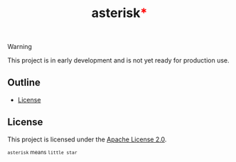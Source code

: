 <div align="center">
  <!-- <a href="https://github.com/appcypher/asterisk" target="_blank">
    <img src="https://raw.githubusercontent.com/appcypher/asterisk/main/assets/a_logo.png" alt="asterisk Logo" width="100"></img>
  </a> -->

  <h1 align="center">asterisk<span style="font-size: 1em; color: red;">*</span></h1>

  <!-- <p>
    <a href="https://crates.io/crates/asterisk">
      <img src="https://img.shields.io/crates/v/asterisk?label=crates" alt="Crate">
    </a>
    <a href="https://codecov.io/gh/appcypher/asterisk">
      <img src="https://codecov.io/gh/appcypher/asterisk/branch/main/graph/badge.svg?token=SOMETOKEN" alt="Code Coverage"/>
    </a>
    <a href="https://github.com/appcypher/asterisk/actions?query=">
      <img src="https://github.com/appcypher/asterisk/actions/workflows/tests_and_checks.yml/badge.svg" alt="Build Status">
    </a>
    <a href="https://github.com/appcypher/asterisk/blob/main/LICENSE">
      <img src="https://img.shields.io/badge/License-Apache%202.0-blue.svg" alt="License">
    </a>
    <a href="https://docs.rs/asterisk">
      <img src="https://img.shields.io/static/v1?label=Docs&message=docs.rs&color=blue" alt="Docs">
    </a>
  </p> -->
</div>

</br>

> [!WARNING]
> This project is in early development and is not yet ready for production use.

##

## Outline

- [License](#license)

## License

This project is licensed under the [Apache License 2.0](./LICENSE).

<sub>`asterisk` means `little star`</sub>
